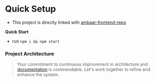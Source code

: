 # Quick Setup

- This project is directly linked with <a href="https://github.com/abdulroufsidhu/ambaar_frontend_repo.git" target="_blank">ambaar-frontend-repo</a>

**Quick Start**

- run `npm i && npm start`

### Project Architecture
> Your commitment to continuous improvement in architecture and [documentation](./docs/models/readme.md) is commendable. Let's work together to refine and enhance the system.

